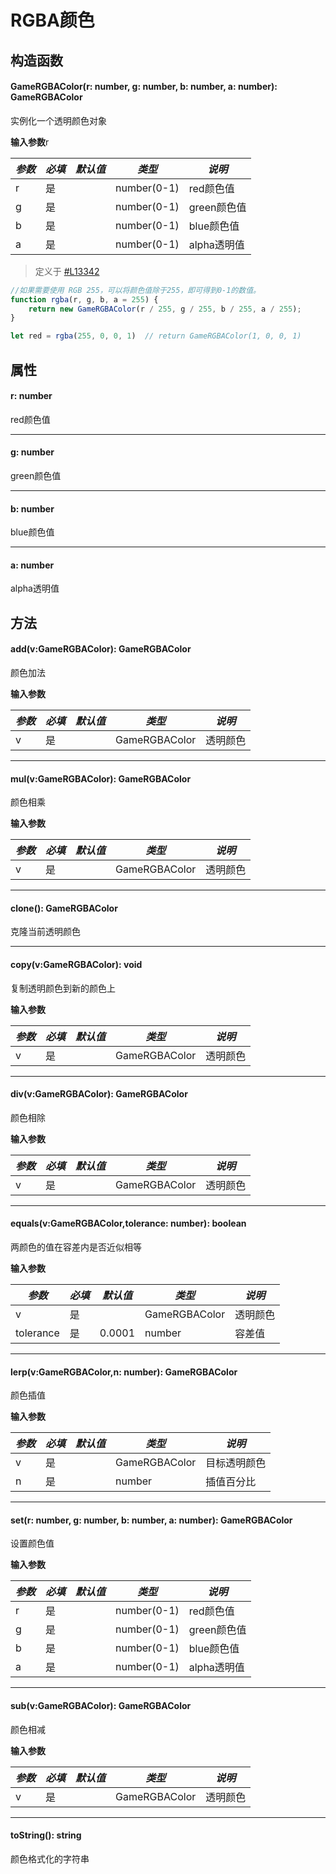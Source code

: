 <script setup>
import '/style.css'
</script>
# RGBA颜色
## 构造函数

#### <font id="API" />GameRGBAColor(<font id="Type">r: number, g: number, b: number, a: number</font>)<font id="Type">: GameRGBAColor</font>
实例化一个透明颜色对象

**输入参数**r

| **_参数_** | **_必填_** | **_默认值_** | **_类型_** | **_说明_** |
| --- | --- | --- | --- | --- |
| r | 是 | | number(0-1) | red颜色值 |
| g | 是 | | number(0-1) | green颜色值 |
| b | 是 | | number(0-1) | blue颜色值 |
| a | 是 | | number(0-1) | alpha透明值 |

> 定义于 [#L13342](https://github.com/box3lab/arena_dts/blob/main/GameAPI.d.ts#L13342)


```javascript
//如果需要使用 RGB 255，可以将颜色值除于255，即可得到0-1的数值。
function rgba(r, g, b, a = 255) {
    return new GameRGBAColor(r / 255, g / 255, b / 255, a / 255);
}

let red = rgba(255, 0, 0, 1)  // return GameRGBAColor(1, 0, 0, 1)
```

## 属性

#### <font id="API" />r<font id="Type">: number</font> 
red颜色值

---


#### <font id="API" />g<font id="Type">: number</font>     
green颜色值

---


#### <font id="API" />b<font id="Type">: number</font>
blue颜色值

---


#### <font id="API" />a<font id="Type">: number</font>
alpha透明值


## 方法

#### <font id="API" />add(<font id="Type">v:GameRGBAColor</font>)<font id="Type">: GameRGBAColor</font>
颜色加法

**输入参数**

| **_参数_** | **_必填_** | **_默认值_** | **_类型_** | **_说明_** |
| --- | --- | --- | --- | --- |
| v | 是 | | GameRGBAColor | 透明颜色 |


---


#### <font id="API" />mul(<font id="Type">v:GameRGBAColor</font>)<font id="Type">: GameRGBAColor</font>
颜色相乘

**输入参数**

| **_参数_** | **_必填_** | **_默认值_** | **_类型_** | **_说明_** |
| --- | --- | --- | --- | --- |
| v | 是 | | GameRGBAColor | 透明颜色 |


---


#### <font id="API" />clone()<font id="Type">: GameRGBAColor</font>
克隆当前透明颜色

---


#### <font id="API" />copy(<font id="Type">v:GameRGBAColor</font>)<font id="Type">: void</font>
复制透明颜色到新的颜色上

**输入参数**

| **_参数_** | **_必填_** | **_默认值_** | **_类型_** | **_说明_** |
| --- | --- | --- | --- | --- |
| v | 是 | | GameRGBAColor | 透明颜色 |


---


#### <font id="API" />div(<font id="Type">v:GameRGBAColor</font>)<font id="Type">: GameRGBAColor</font>
颜色相除

**输入参数**

| **_参数_** | **_必填_** | **_默认值_** | **_类型_** | **_说明_** |
| --- | --- | --- | --- | --- |
| v | 是 | | GameRGBAColor | 透明颜色 |


---


#### <font id="API" />equals(<font id="Type">v:GameRGBAColor,tolerance: number</font>)<font id="Type">: boolean</font>
两颜色的值在容差内是否近似相等

**输入参数**

| **_参数_** | **_必填_** | **_默认值_** | **_类型_** | **_说明_** |
| --- | --- | --- | --- | --- |
| v | 是 | | GameRGBAColor | 透明颜色 |
| tolerance | 是 | 0.0001 | number | 容差值 |


---


#### <font id="API" />lerp(<font id="Type">v:GameRGBAColor,n: number</font>)<font id="Type">: GameRGBAColor</font>
颜色插值

**输入参数**

| **_参数_** | **_必填_** | **_默认值_** | **_类型_** | **_说明_** |
| --- | --- | --- | --- | --- |
| v | 是 | | GameRGBAColor | 目标透明颜色 |
| n | 是 | | number | 插值百分比 |


---


#### <font id="API" />set(<font id="Type">r: number, g: number, b: number, a: number</font>)<font id="Type">: GameRGBAColor</font>
设置颜色值

**输入参数**

| **_参数_** | **_必填_** | **_默认值_** | **_类型_** | **_说明_** |
| --- | --- | --- | --- | --- |
| r | 是 | | number(0-1) | red颜色值 |
| g | 是 | | number(0-1) | green颜色值 |
| b | 是 | | number(0-1) | blue颜色值 |
| a | 是 | | number(0-1) | alpha透明值 |


---


#### <font id="API" />sub(<font id="Type">v:GameRGBAColor</font>)<font id="Type">: GameRGBAColor</font>
颜色相减

**输入参数**

| **_参数_** | **_必填_** | **_默认值_** | **_类型_** | **_说明_** |
| --- | --- | --- | --- | --- |
| v | 是 | | GameRGBAColor | 透明颜色 |


---


#### <font id="API" />toString()<font id="Type">: string</font>
颜色格式化的字符串


